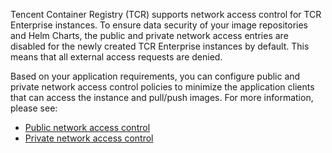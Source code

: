 Tencent Container Registry (TCR) supports network access control for TCR Enterprise instances. To ensure data security of your image repositories and Helm Charts, the public and private network access entries are disabled for the newly created TCR Enterprise instances by default. This means that all external access requests are denied.

Based on your application requirements, you can configure public and private network access control policies to minimize the application clients that can access the instance and pull/push images. For more information, please see:
- [Public network access control](https://intl.cloud.tencent.com/document/product/1051/35491)
- [Private network access control](https://intl.cloud.tencent.com/document/product/1051/35492)


